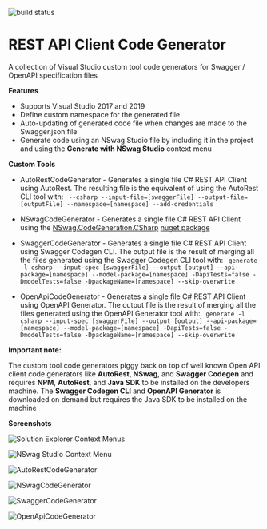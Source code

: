 ![build status](https://christianhelle.visualstudio.com/API%20Client%20Code%20Generator/_apis/build/status/CI%20Build)

# REST API Client Code Generator
A collection of Visual Studio custom tool code generators for Swagger / OpenAPI specification files

**Features**

- Supports Visual Studio 2017 and 2019
- Define custom namespace for the generated file
- Auto-updating of generated code file when changes are made to the Swagger.json file
- Generate code using an NSwag Studio file by including it in the project and using the **Generate with NSwag Studio** context menu


**Custom Tools**

- AutoRestCodeGenerator - Generates a single file C# REST API Client using AutoRest. 
The resulting file is the equivalent of using the AutoRest CLI tool with:
` --csharp --input-file=[swaggerFile] --output-file=[outputFile] --namespace=[namespace] --add-credentials`

- NSwagCodeGenerator - Generates a single file C# REST API Client using the [NSwag.CodeGeneration.CSharp](https://github.com/RSuter/NSwag/wiki/SwaggerToCSharpClientGenerator) [nuget package](https://www.nuget.org/packages/NSwag.CodeGeneration.CSharp/)

- SwaggerCodeGenerator - Generates a single file C# REST API Client using Swagger Codegen CLI.
The output file is the result of merging all the files generated using the Swagger Codegen CLI tool with:
` generate -l csharp --input-spec [swaggerFile] --output [output] --api-package=[namespace] --model-package=[namespace] -DapiTests=false -DmodelTests=false -DpackageName=[namespace] --skip-overwrite`

- OpenApiCodeGenerator - Generates a single file C# REST API Client using OpenAPI Generator.
The output file is the result of merging all the files generated using the OpenAPI Generator tool with:
` generate -l csharp --input-spec [swaggerFile] --output [output] --api-package=[namespace] --model-package=[namespace] -DapiTests=false -DmodelTests=false -DpackageName=[namespace] --skip-overwrite`


**Important note:**

The custom tool code generators piggy back on top of well known Open API client code generators like **AutoRest**, **NSwag**, and **Swagger Codegen** and requires **NPM**, **AutoRest**, and **Java SDK** to be installed on the developers machine. The **Swagger Codegen CLI** and **OpenAPI Generator** is downloaded on demand but requires the Java SDK to be installed on the machine


**Screenshots**

![Solution Explorer Context Menus](https://github.com/christianhelle/apiclientcodegen/raw/master/images/solution-explorer-context-menu.jpg)

![NSwag Studio Context Menu](https://github.com/christianhelle/apiclientcodegen/raw/master/images/nswagstudio-context-menu.jpg)

![AutoRestCodeGenerator](https://github.com/christianhelle/apiclientcodegen/raw/master/images/autorestcodegenerator-custom-tool.jpg)

![NSwagCodeGenerator](https://github.com/christianhelle/apiclientcodegen/raw/master/images/nswagcodegenerator-custom-tool.jpg)

![SwaggerCodeGenerator](https://github.com/christianhelle/apiclientcodegen/raw/master/images/swaggercodegenerator-custom-tool.jpg)

![OpenApiCodeGenerator](https://github.com/christianhelle/apiclientcodegen/raw/master/images/openapicodegenerator-custom-tool.jpg)
